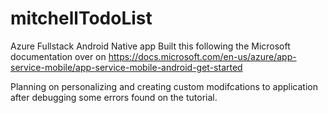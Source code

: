# mitchellTodoList
Azure Fullstack Android Native app
Built this following the Microsoft documentation over on https://docs.microsoft.com/en-us/azure/app-service-mobile/app-service-mobile-android-get-started

Planning on personalizing and creating custom modifcations to application after debugging some errors found on the tutorial. 
